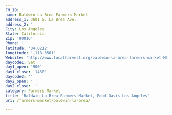 ```yaml
---
FM_ID: ''
name: Baldwin La Brea Farmers Market
address_1: 3601 S. La Brea Ave.
address_2: ''
City: Los Angeles
State: California
Zip: '90016'
Phone: ''
latitude: '34.0212'
longitude: '-118.3561'
Website: 'http://www.localharvest.org/baldwin-la-brea-farmers-market-M66674'
daycode1: Sat
day1_open: '900'
day1_close: '1430'
daycode2: ''
day2_open: ''
day2_close: ''
category: Farmers Market
title: 'Baldwin La Brea Farmers Market, Food Oasis Los Angeles'
uri: /farmers-market/baldwin-la-brea/

---
```

